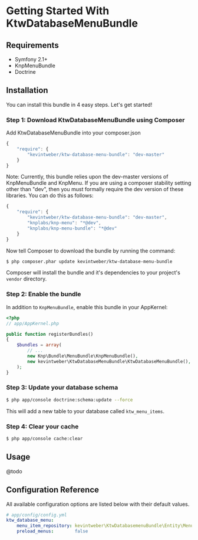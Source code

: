 Getting Started With KtwDatabaseMenuBundle
==========================================

## Requirements

* Symfony 2.1+
* KnpMenuBundle
* Doctrine

## Installation

You can install this bundle in 4 easy steps.  Let's get started!

### Step 1: Download KtwDatabaseMenuBundle using Composer

Add KtwDatabaseMenuBundle into your composer.json

``` js
{
    "require": {
        "kevintweber/ktw-database-menu-bundle": "dev-master"
    }
}
```

Note: Currently, this bundle relies upon the dev-master versions of
KnpMenuBundle and KnpMenu.  If you are using a composer stability setting
other than "dev", then you must formally require the dev version of
these libraries.  You can do this as follows:

``` js
{
    "require": {
        "kevintweber/ktw-database-menu-bundle": "dev-master",
        "knplabs/knp-menu": "*@dev",
        "knplabs/knp-menu-bundle": "*@dev"
    }
}
```

Now tell Composer to download the bundle by running the command:

``` bash
$ php composer.phar update kevintweber/ktw-database-menu-bundle
```

Composer will install the bundle and it's dependencies to your project's
`vendor` directory.

### Step 2: Enable the bundle

In addition to `KnpMenuBundle`, enable this bundle in your AppKernel:

``` php
<?php
// app/AppKernel.php

public function registerBundles()
{
    $bundles = array(
        // ...
        new Knp\Bundle\MenuBundle\KnpMenuBundle(),
        new kevintweber\KtwDatabaseMenuBundle\KtwDatabaseMenuBundle(),
    );
}
```

### Step 3: Update your database schema

``` bash
$ php app/console doctrine:schema:update --force
```

This will add a new table to your database called `ktw_menu_items`.

### Step 4: Clear your cache

``` bash
$ php app/console cache:clear
```

## Usage

@todo

## Configuration Reference

All available configuration options are listed below with their default values.

``` yaml
# app/config/config.yml
ktw_database_menu:
    menu_item_repository: kevintweber\KtwDatabasemenuBundle\Entity\MenuItem
    preload_menus:        false
```
